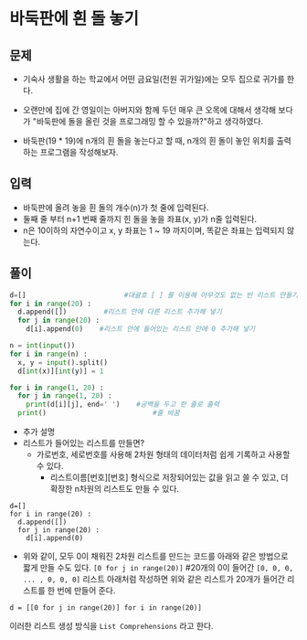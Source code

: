 # 바둑판에 흰 돌 놓기

## 문제
- 기숙사 생활을 하는 학교에서 어떤 금요일(전원 귀가일)에는 모두 집으로 귀가를 한다.

- 오랜만에 집에 간 영일이는 아버지와 함께 두던 매우 큰 오목에 대해서 생각해 보다가
"바둑판에 돌을 올린 것을 프로그래밍 할 수 있을까?"하고 생각하였다.

- 바둑판(19 * 19)에 n개의 흰 돌을 놓는다고 할 때,
n개의 흰 돌이 놓인 위치를 출력하는 프로그램을 작성해보자.

## 입력
- 바둑판에 올려 놓을 흰 돌의 개수(n)가 첫 줄에 입력된다.
- 둘째 줄 부터 n+1 번째 줄까지 힌 돌을 놓을 좌표(x, y)가 n줄 입력된다.
- n은 10이하의 자연수이고 x, y 좌표는 1 ~ 19 까지이며, 똑같은 좌표는 입력되지 않는다.

## 풀이
``` Python
d=[]                        #대괄호 [ ] 를 이용해 아무것도 없는 빈 리스트 만들기
for i in range(20) :
  d.append([])         #리스트 안에 다른 리스트 추가해 넣기
  for j in range(20) : 
    d[i].append(0)    #리스트 안에 들어있는 리스트 안에 0 추가해 넣기

n = int(input())
for i in range(n) :
  x, y = input().split()
  d[int(x)][int(y)] = 1

for i in range(1, 20) :
  for j in range(1, 20) : 
    print(d[i][j], end=' ')    #공백을 두고 한 줄로 출력
  print()                          #줄 바꿈
  ```
  
- 추가 설명
- 리스트가 들어있는 리스트를 만들면?
   - 가로번호, 세로번호를 사용해 2차원 형태의 데이터처럼 쉽게 기록하고 사용할 수 있다.
       - 리스트이름[번호][번호] 형식으로 저장되어있는 값을 읽고 쓸 수 있고, 더 확장한 n차원의 리스트도 만들 수 있다.


```
d=[]
for i in range(20) : 
  d.append([])
  for j in range(20) :  
    d[i].append(0)
```

- 위와 같이, 모두 0이 채워진 2차원 리스트를 만드는 코드를 아래와 같은 방법으로 짧게 만들 수도 있다.
 `[0 for j in range(20)]`  #20개의 0이 들어간 `[0, 0, 0, ... , 0, 0, 0]` 리스트 
아래처럼 작성하면 위와 같은 리스트가 20개가 들어간 리스트를 한 번에 만들어 준다.

`d = [[0 for j in range(20)] for i in range(20)]`

이러한 리스트 생성 방식을 `List Comprehensions` 라고 한다.
